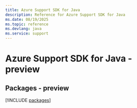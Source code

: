 ```yaml
---
title: Azure Support SDK for Java
description: Reference for Azure Support SDK for Java
ms.date: 08/19/2025
ms.topic: reference
ms.devlang: java
ms.service: support
---
```

# Azure Support SDK for Java - preview
## Packages - preview
[!INCLUDE [packages](support-index.md)]
